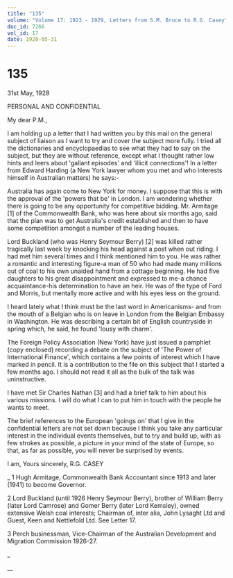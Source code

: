 ```yaml
---
title: "135"
volume: "Volume 17: 1923 - 1929, Letters from S.M. Bruce to R.G. Casey"
doc_id: 7266
vol_id: 17
date: 1928-05-31
---
```


# 135

31st May, 1928

PERSONAL AND CONFIDENTIAL

My dear P.M.,

I am holding up a letter that I had written you by this mail on the general subject of liaison as I want to try and cover the subject more fully. I tried all the dictionaries and encyclopaedias to see what they had to say on the subject, but they are without reference, except what I thought rather low hints and leers about 'gallant episodes' and 'illicit connections'! In a letter from Edward Harding (a New York lawyer whom you met and who interests himself in Australian matters) he says:-

Australia has again come to New York for money. I suppose that this is with the approval of the 'powers that be' in London. I am wondering whether there is going to be any opportunity for competitive bidding. Mr. Armitage [1] of the Commonwealth Bank, who was here about six months ago, said that the plan was to get Australia's credit established and then to have some competition amongst a number of the leading houses.

Lord Buckland (who was Henry Seymour Berry) [2] was killed rather tragically last week by knocking his head against a post when out riding. I had met him several times and I think mentioned him to you. He was rather a romantic and interesting figure-a man of 50 who had made many millions out of coal to his own unaided hand from a cottage beginning. He had five daughters to his great disappointment and expressed to me-a chance acquaintance-his determination to have an heir. He was of the type of Ford and Morris, but mentally more active and with his eyes less on the ground.

I heard lately what I think must be the last word in Americanisms- and from the mouth of a Belgian who is on leave in London from the Belgian Embassy in Washington. He was describing a certain bit of English countryside in spring which, he said, he found 'lousy with charm'.

The Foreign Policy Association (New York) have just issued a pamphlet (copy enclosed) recording a debate on the subject of 'The Power of International Finance', which contains a few points of interest which I have marked in pencil. It is a contribution to the file on this subject that I started a few months ago. I should not read it all as the bulk of the talk was uninstructive.

I have met Sir Charles Nathan [3] and had a brief talk to him about his various missions. I will do what I can to put him in touch with the people he wants to meet.

The brief references to the European 'goings on' that I give in the confidential letters are not set down because I think you take any particular interest in the individual events themselves, but to try and build up, with as few strokes as possible, a picture in your mind of the state of Europe, so that, as far as possible, you will never be surprised by events.

I am, Yours sincerely, R.G. CASEY 

_ 1 Hugh Armitage, Commonwealth Bank Accountant since 1913 and later (1941) to become Governor.

2 Lord Buckland (until 1926 Henry Seymour Berry), brother of William Berry (later Lord Camrose) and Gomer Berry (later Lord Kemsley), owned extensive Welsh coal interests; Chairman of, inter alia, John Lysaght Ltd and Guest, Keen and Nettlefold Ltd. See Letter 17.

3 Perch businessman, Vice-Chairman of the Australian Development and Migration Commission 1926-27.

_

__
